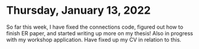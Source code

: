 # Thursday, January 13, 2022

So far this week, I have fixed the connections code, figured out how to finish ER paper, and started writing up more on my thesis!
Also in progress with my workshop application.
Have fixed up my CV in relation to this.